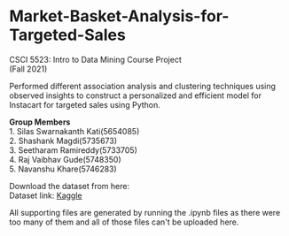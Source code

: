 # Market-Basket-Analysis-for-Targeted-Sales

CSCI 5523: Intro to Data Mining Course Project  
(Fall 2021)

Performed different association analysis and clustering techniques using observed insights to construct a personalized and efficient model for Instacart for targeted sales using Python.

**Group Members**  
    1. Silas Swarnakanth Kati(5654085)  
    2. Shashank Magdi(5735673)  
    3. Seetharam Ramireddy(5733705)  
    4. Raj Vaibhav Gude(5748350)  
    5. Navanshu Khare(5746283)    



Download the dataset from here:  
Dataset link: [Kaggle](https://www.kaggle.com/c/instacart-market-basket-analysis/data "Instacart Dataset")

All supporting files are generated by running the .ipynb files as there were too many of them and all of those files can't be uploaded here.
